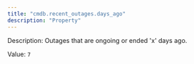 ```yaml
---
title: "cmdb.recent_outages.days_ago"
description: "Property"
---
```


Description: Outages that are ongoing or ended 'x' days ago.

Value: `7`